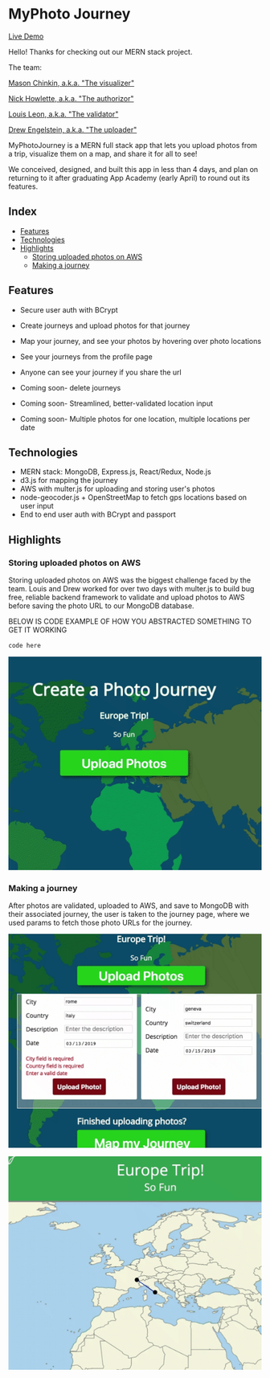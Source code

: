# MyPhoto Journey

[Live Demo](https://myphotojourney.herokuapp.com "MyPhotoJourney")

Hello! Thanks for checking out our MERN stack project.

The team:

[Mason Chinkin, a.k.a. "The visualizer"](https://github.com/MasonChinkin)

[Nick Howlette, a.k.a. "The authorizor"](https://github.com/Nick-Howlett)

[Louis Leon, a.k.a. "The validator"](https://github.com/Louis-C-Leon)

[Drew Engelstein, a.k.a. "The uploader"](https://github.com/ase1210)

MyPhotoJourney is a MERN full stack app that lets you upload photos from a trip, visualize them on a map, and share it for all to see!

We conceived, designed, and built this app in less than 4 days, and plan on returning to it after graduating App Academy (early April) to round out its features.

## Index

* [Features](https://github.com/MasonChinkin/MyPhotoJourney/blob/master/README.md#features)
* [Technologies](https://github.com/MasonChinkin/MyPhotoJourney/blob/master/README.md#technologies)
* [Highlights](https://github.com/MasonChinkin/MyPhotoJourney/blob/master/README.md#highlights)
  * [Storing uploaded photos on AWS](https://github.com/MasonChinkin/MyPhotoJourney/blob/master/README.md#Storing-uploaded-photos-on-AWS)
  * [Making a journey](https://github.com/MasonChinkin/MyPhotoJourney/blob/master/README.md#Making-a-journey)
  
## Features

* Secure user auth with BCrypt
* Create journeys and upload photos for that journey
* Map your journey, and see your photos by hovering over photo locations
* See your journeys from the profile page
* Anyone can see your journey if you share the url

* Coming soon- delete journeys
* Coming soon- Streamlined, better-validated location input
* Coming soon- Multiple photos for one location, multiple locations per date

## Technologies

* MERN stack: MongoDB, Express.js, React/Redux, Node.js
* d3.js for mapping the journey
* AWS with multer.js for uploading and storing user's photos
* node-geocoder.js + OpenStreetMap to fetch gps locations based on user input
* End to end user auth with BCrypt and passport

## Highlights

### Storing uploaded photos on AWS
Storing uploaded photos on AWS was the biggest challenge faced by the team. Louis and Drew worked for over two days with multer.js to build bug free, reliable backend framework to validate and upload photos to AWS before saving the photo URL to our MongoDB database.

BELOW IS CODE EXAMPLE OF HOW YOU ABSTRACTED SOMETHING TO GET IT WORKING

```Javascript
code here
```

![](https://github.com/MasonChinkin/MyPhotoJourney/blob/dev/frontend/public/photoJourneyPhotoUpload.gif?raw=true)

### Making a journey
After photos are validated, uploaded to AWS, and save to MongoDB with their associated journey, the user is taken to the journey page, where we used params to fetch those photo URLs for the journey.

![](https://github.com/MasonChinkin/MyPhotoJourney/blob/dev/frontend/public/photoJourneyUploadToMap.gif?raw=true)

![](https://github.com/MasonChinkin/MyPhotoJourney/blob/dev/frontend/public/photoJourneyMapMousover.gif?raw=true)
